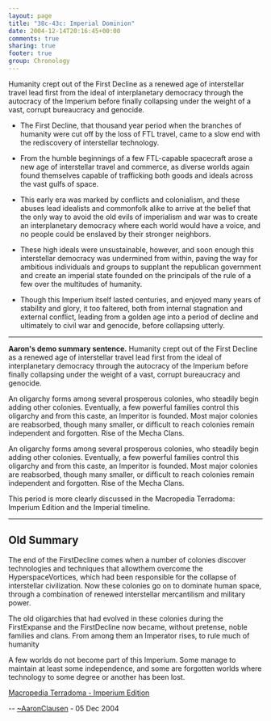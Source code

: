 ```yaml
---
layout: page
title: "38c-43c: Imperial Dominion"
date: 2004-12-14T20:16:45+00:00
comments: true
sharing: true
footer: true
group: Chronology
---
```


Humanity crept out of the First Decline as a renewed age of interstellar travel lead first from the ideal of interplanetary democracy through the autocracy of the Imperium before finally collapsing under the weight of a vast, corrupt bureaucracy and genocide.

* The First Decline, that thousand year period when the branches of humanity were cut off by the loss of FTL travel, came to a slow end with the rediscovery of interstellar technology.  

* From the humble beginnings of a few FTL-capable spacecraft arose a new age of interstellar travel and commerce, as diverse worlds again found themselves capable of trafficking both goods and ideals across the vast gulfs of space.  

* This early era was marked by conflicts and colonialism, and these abuses lead idealists and commonfolk alike to arrive at the belief that the only way to avoid the old evils of imperialism and war was to create an interplanetary democracy where each world would have a voice, and no people could be enslaved by their stronger neighbors.  

* These high ideals were unsustainable, however, and soon enough this interstellar democracy was undermined from within, paving the way for ambitious individuals and groups to supplant the republican government and create an imperial state founded on the principals of the rule of a few over the multitudes of humanity.  

* Though this Imperium itself lasted centuries, and enjoyed many years of stability and glory, it too faltered, both from internal stagnation and external conflict, leading from a golden age into a period of decline and ultimately to civil war and genocide, before collapsing utterly.

----

**Aaron's demo summary sentence.** Humanity crept out of the First Decline as a renewed age of interstellar travel lead first from the ideal of interplanetary democracy through the autocracy of the Imperium before finally collapsing under the weight of a vast, corrupt bureaucracy and genocide.

An oligarchy forms among several prosperous colonies, who steadily begin adding other colonies. Eventually, a few powerful families control this oligarchy and from this caste, an Imperitor is founded. Most major colonies are reabsorbed, though many smaller, or difficult to reach colonies remain independent and forgotten. Rise of the Mecha Clans.


An oligarchy forms among several prosperous colonies, who steadily begin adding other colonies. Eventually, a few powerful families control this oligarchy and from this caste, an Imperitor is founded. Most major colonies are reabsorbed, though many smaller, or difficult to reach colonies remain independent and forgotten. Rise of the Mecha Clans.

This period is more clearly discussed in the Macropedia Terradoma: Imperium Edition and the Imperial timeline. 

----

## Old Summary

The end of the FirstDecline comes when a number of colonies discover technologies and techniques that allowthem overcome the HyperspaceVortices, which had been responsible for the collapse of interstellar civilization.  Now these colonies go on to dominate human space, through a combination of renewed interstellar mercantilism and military power.

The old oligarchies that had evolved in these colonies during the FirstExpanse and the FirstDecline now became, without pretense, noble families and clans.  From among them an Imperator rises, to rule much of humanity

A few worlds do not become part of this Imperium.  Some manage to maintain at least some independence, and some are forgotten worlds where technology to some degree or another has been lost.

[Macropedia Terradoma - Imperium Edition](/macropedia/imperium-edition)

-- [~AaronClausen](/chronology/~aaron-clausen) - 05 Dec 2004




